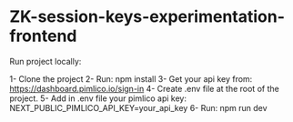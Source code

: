 # ZK-session-keys-experimentation-frontend

Run project locally:

1- Clone the project
2- Run: npm install
3- Get your api key from: https://dashboard.pimlico.io/sign-in
4- Create .env file at the root of the project.
5- Add in .env file your pimlico api key: NEXT_PUBLIC_PIMLICO_API_KEY=your_api_key
6- Run: npm run dev




